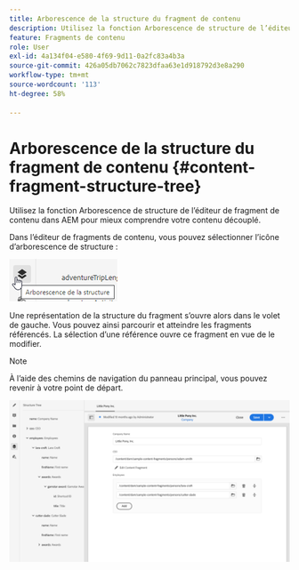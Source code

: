 ```yaml
---
title: Arborescence de la structure du fragment de contenu
description: Utilisez la fonction Arborescence de structure de l’éditeur de fragment de contenu dans AEM pour mieux comprendre votre contenu découplé.
feature: Fragments de contenu
role: User
exl-id: 4a134f04-e580-4f69-9d11-0a2fc83a4b3a
source-git-commit: 426a05db7062c7823dfaa63e1d918792d3e8a290
workflow-type: tm+mt
source-wordcount: '113'
ht-degree: 58%

---
```


# Arborescence de la structure du fragment de contenu {#content-fragment-structure-tree}

Utilisez la fonction Arborescence de structure de l’éditeur de fragment de contenu dans AEM pour mieux comprendre votre contenu découplé.

Dans l’éditeur de fragments de contenu, vous pouvez sélectionner l’icône d’arborescence de structure :

![Arborescence de la structure du fragment de contenu](assets/cfm-structuretree-01.png)

Une représentation de la structure du fragment s’ouvre alors dans le volet de gauche. Vous pouvez ainsi parcourir et atteindre les fragments référencés. La sélection d’une référence ouvre ce fragment en vue de le modifier.

>[!NOTE]
>
>À l’aide des chemins de navigation du panneau principal, vous pouvez revenir à votre point de départ.

![Arborescence de la structure du fragment de contenu](assets/cfm-structuretree-02.png)
